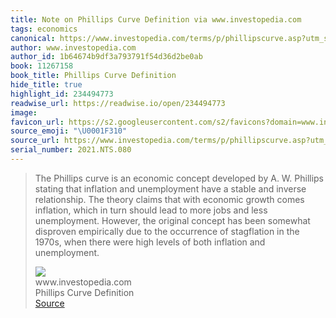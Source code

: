 ```yaml
---
title: Note on Phillips Curve Definition via www.investopedia.com
tags: economics
canonical: https://www.investopedia.com/terms/p/phillipscurve.asp?utm_source=term-of-the-day&utm_campaign=housead&utm_term=25212418&utm_medium=email
author: www.investopedia.com
author_id: 1b64674b9df3a793791f54d36d2be0ab
book: 11267158
book_title: Phillips Curve Definition
hide_title: true
highlight_id: 234494773
readwise_url: https://readwise.io/open/234494773
image:
favicon_url: https://s2.googleusercontent.com/s2/favicons?domain=www.investopedia.com
source_emoji: "\U0001F310"
source_url: https://www.investopedia.com/terms/p/phillipscurve.asp?utm_source=term-of-the-day&utm_campaign=housead&utm_term=25212418&utm_medium=email#:~:text=The%20Phillips%20curve,inflation%20and%20unemployment.
serial_number: 2021.NTS.080
---
```

> The Phillips curve is an economic concept developed by A. W. Phillips stating that inflation and unemployment have a stable and inverse relationship. The theory claims that with economic growth comes inflation, which in turn should lead to more jobs and less unemployment. However, the original concept has been somewhat disproven empirically due to the occurrence of stagflation in the 1970s, when there were high levels of both inflation and unemployment.
> <div class="quoteback-footer"><div class="quoteback-avatar"><img class="mini-favicon" src="https://s2.googleusercontent.com/s2/favicons?domain=www.investopedia.com"></div><div class="quoteback-metadata"><div class="metadata-inner"><span style="display:none">FROM:</span><div aria-label="www.investopedia.com" class="quoteback-author"> www.investopedia.com</div><div aria-label="Phillips Curve Definition" class="quoteback-title"> Phillips Curve Definition</div></div></div><div class="quoteback-backlink"><a target="_blank" aria-label="go to the full text of this quotation" rel="noopener" href="https://www.investopedia.com/terms/p/phillipscurve.asp?utm_source=term-of-the-day&utm_campaign=housead&utm_term=25212418&utm_medium=email#:~:text=The%20Phillips%20curve,inflation%20and%20unemployment." class="quoteback-arrow"> Source</a></div></div>